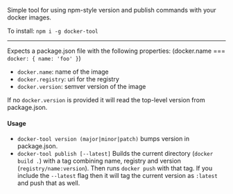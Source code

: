 Simple tool for using npm-style version and publish commands with your docker images.

To install: `npm i -g docker-tool`

-----

Expects a package.json file with the following properties: (docker.name === `docker: { name: 'foo' }`)

* `docker.name`: name of the image
* `docker.registry`: uri for the registry
* `docker.version`: semver version of the image

If no `docker.version` is provided it will read the top-level version from package.json.

#### Usage

* `docker-tool version (major|minor|patch)` bumps version in package.json.
* `docker-tool publish [--latest]` Builds the current directory (`docker build .`) with a tag combining name, registry and version (`registry/name:version`). Then runs `docker push` with that tag. If you include the `--latest` flag then it will tag the current version as `:latest` and push that as well.
